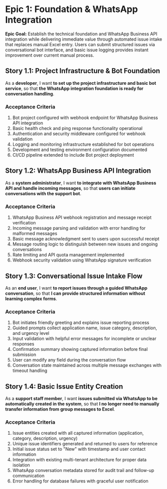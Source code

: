 # Epic 1: Foundation & WhatsApp Integration

**Epic Goal:** Establish the technical foundation and WhatsApp Business API integration while delivering immediate value through automated issue intake that replaces manual Excel entry. Users can submit structured issues via conversational bot interface, and basic issue logging provides instant improvement over current manual process.

## Story 1.1: Project Infrastructure & Bot Foundation

As a **developer**,
I want **to set up the project infrastructure and basic bot service**,
so that **the WhatsApp integration foundation is ready for conversation handling**.

### Acceptance Criteria
1. Bot project configured with webhook endpoint for WhatsApp Business API integration
2. Basic health check and ping response functionality operational 
3. Authentication and security middleware configured for webhook validation
4. Logging and monitoring infrastructure established for bot operations
5. Development and testing environment configuration documented
6. CI/CD pipeline extended to include Bot project deployment

## Story 1.2: WhatsApp Business API Integration

As a **system administrator**,
I want **to integrate with WhatsApp Business API and handle incoming messages**,
so that **users can initiate conversations with the support bot**.

### Acceptance Criteria
1. WhatsApp Business API webhook registration and message receipt verification
2. Incoming message parsing and validation with error handling for malformed messages
3. Basic message acknowledgment sent to users upon successful receipt
4. Message routing logic to distinguish between new issues and ongoing conversations
5. Rate limiting and API quota management implemented
6. Webhook security validation using WhatsApp signature verification

## Story 1.3: Conversational Issue Intake Flow

As an **end user**,
I want **to report issues through a guided WhatsApp conversation**,
so that **I can provide structured information without learning complex forms**.

### Acceptance Criteria
1. Bot initiates friendly greeting and explains issue reporting process
2. Guided prompts collect application name, issue category, description, and urgency level
3. Input validation with helpful error messages for incomplete or unclear responses
4. Confirmation summary showing captured information before final submission
5. User can modify any field during the conversation flow
6. Conversation state maintained across multiple message exchanges with timeout handling

## Story 1.4: Basic Issue Entity Creation

As a **support staff member**,
I want **issues submitted via WhatsApp to be automatically created in the system**,
so that **I no longer need to manually transfer information from group messages to Excel**.

### Acceptance Criteria
1. Issue entities created with all captured information (application, category, description, urgency)
2. Unique issue identifiers generated and returned to users for reference
3. Initial issue status set to "New" with timestamp and user contact information
4. Integration with existing multi-tenant architecture for proper data isolation
5. WhatsApp conversation metadata stored for audit trail and follow-up communication
6. Error handling for database failures with graceful user notification
